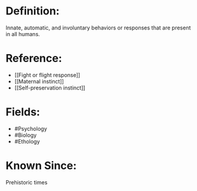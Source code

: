 

# Definition:
Innate, automatic, and involuntary behaviors or responses that are present in all humans.

# Reference:
- [[Fight or flight response]]
- [[Maternal instinct]]
- [[Self-preservation instinct]]

# Fields: 
- #Psychology
- #Biology
- #Ethology

# Known Since:
Prehistoric times

